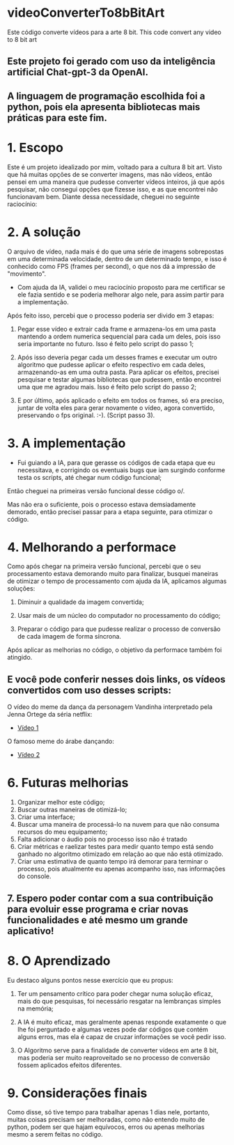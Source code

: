 # videoConverterTo8bBitArt
Este código converte vídeos para a arte 8 bit.
This code convert any video to 8 bit art 

## Este projeto foi gerado com uso da inteligência artificial Chat-gpt-3 da OpenAI.

## A linguagem de programação escolhida foi a python, pois ela apresenta bibliotecas mais práticas para este fim.

# 1. Escopo

Este é um projeto idealizado por mim, voltado para a cultura 8 bit art. Visto que há muitas opções de se converter imagens, mas não vídeos, então pensei em uma maneira que pudesse converter vídeos inteiros, já que após pesquisar, não consegui opções que fizesse isso, e as que encontrei não funcionavam bem. Diante dessa necessidade, cheguei no seguinte raciocínio:

# 2. A solução

O arquivo de vídeo, nada mais é do que uma série de imagens sobrepostas em uma determinada velocidade, dentro de um determinado tempo, e isso é conhecido como FPS (frames per second), o que nos dá a impressão de "movimento".

- Com ajuda da IA, validei o meu raciocínio proposto para me certificar se ele fazia sentido e se poderia melhorar algo nele, para assim partir para a implementação.

Após feito isso, percebi que o processo poderia ser divido em 3 etapas:

1. Pegar esse vídeo e extrair cada frame e armazena-los em uma pasta mantendo a ordem numerica sequencial para cada um deles, pois isso seria importante no futuro. Isso é feito pelo script do passo 1;

2. Após isso deveria pegar cada um desses frames e executar um outro algoritmo que pudesse aplicar o efeito respectivo em cada deles, armazenando-as em uma outra pasta. Para aplicar os efeitos, precisei pesquisar e testar algumas bibliotecas que pudessem, então encontrei uma que me agradou mais. Isso é feito pelo script do passo 2;

3. E por último, após aplicado o efeito em todos os frames, só era preciso, juntar de volta eles para gerar novamente o vídeo, agora convertido, preservando o fps original. :-). (Script passo 3).



# 3. A implementação


- Fui guiando a IA, para que gerasse os códigos de cada etapa que eu necessitava, e corrigindo os eventuais bugs que iam surgindo conforme testa os scripts, até chegar num código funcional;

Então cheguei na primeiras versão funcional desse código o/.

Mas não era o suficiente, pois o processo estava demsiadamente demorado, então precisei passar para a etapa seguinte, para otimizar o código.

# 4. Melhorando a performace

Como após chegar na primeira versão funcional, percebi que o seu processamento estava demorando muito para finalizar, busquei maneiras de otimizar o tempo de processamento com ajuda da IA, aplicamos algumas soluções:

1. Diminuir a qualidade da imagem convertida;

2. Usar mais de um núcleo do computador no processamento do código;

3. Preparar o código para que pudesse realizar o processo de conversão de cada imagem de forma síncrona.


Após aplicar as melhorias no código, o objetivo da performace também foi atingido.


## E você pode conferir nesses dois links, os vídeos convertidos com uso desses scripts:

O vídeo do meme da dança da personagem Vandinha interpretado pela Jenna Ortege da séria netflix:

- [Vídeo 1](https://www.youtube.com/shorts/2BafQtU3gvc "Bloody Mary Dance | Jenna Ortega Meme")

O famoso meme do árabe dançando:

- [Vídeo 2](https://www.youtube.com/shorts/ccbopuxU5es "Arabe dançando")
# 6.  Futuras melhorias

1. Organizar melhor este código;
2. Buscar outras maneiras de otimizá-lo;
3. Criar uma interface;
4. Buscar uma maneira de processá-lo na nuvem para que não consuma recursos do meu equipamento;
5. Falta adicionar o áudio pois no processo isso não é tratado
6. Criar métricas e raelizar testes para medir quanto tempo está sendo ganhado no algoritmo otimizado em relação ao que não está otimizado.
7. Criar uma estimativa de quanto tempo irá demorar para terminar o processo, pois atualmente eu apenas acompanho isso, nas informações do console.

## 7. Espero poder contar com a sua contribuição para evoluir esse programa e criar novas funcionalidades e até mesmo um grande aplicativo!


# 8. O Aprendizado

Eu destaco alguns pontos nesse exercício que eu propus:

1. Ter um pensamento crítico para poder chegar numa solução eficaz, mais do que pesquisas, foi necessário resgatar na lembranças simples na memória;

2. A IA é muito eficaz, mas geralmente apenas responde exatamente o que lhe foi perguntado e algumas vezes pode dar códigos que contém alguns erros, mas ela é capaz de cruzar informações se você pedir isso.
    
3. O Algoritmo serve para a finalidade de converter vídeos em arte 8 bit, mas poderia ser muito reaproveitado se no processo de conversão fossem aplicados efeitos diferentes.

# 9. Considerações finais

Como disse, só tive tempo para trabalhar apenas 1 dias nele, portanto, muitas coisas precisam ser melhoradas, como não entendo muito de python, podem ser que hajam equívocos, erros ou apenas melhorias mesmo a serem feitas no código.
